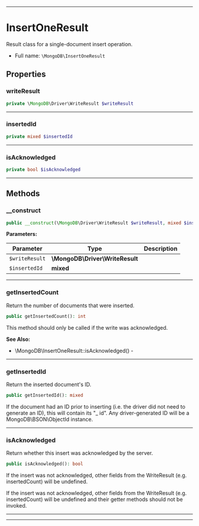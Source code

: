 ***

# InsertOneResult

Result class for a single-document insert operation.

* Full name: `\MongoDB\InsertOneResult`

## Properties

### writeResult

```php
private \MongoDB\Driver\WriteResult $writeResult
```

***

### insertedId

```php
private mixed $insertedId
```

***

### isAcknowledged

```php
private bool $isAcknowledged
```

***

## Methods

### __construct

```php
public __construct(\MongoDB\Driver\WriteResult $writeResult, mixed $insertedId): mixed
```

**Parameters:**

| Parameter | Type | Description |
|-----------|------|-------------|
| `$writeResult` | **\MongoDB\Driver\WriteResult** |  |
| `$insertedId` | **mixed** |  |

***

### getInsertedCount

Return the number of documents that were inserted.

```php
public getInsertedCount(): int
```

This method should only be called if the write was acknowledged.

**See Also:**

* \MongoDB\InsertOneResult::isAcknowledged() -

***

### getInsertedId

Return the inserted document's ID.

```php
public getInsertedId(): mixed
```

If the document had an ID prior to inserting (i.e. the driver did not need to generate an ID), this will contain its "_
id". Any driver-generated ID will be a MongoDB\BSON\ObjectId instance.









***

### isAcknowledged

Return whether this insert was acknowledged by the server.

```php
public isAcknowledged(): bool
```

If the insert was not acknowledged, other fields from the WriteResult
(e.g. insertedCount) will be undefined.

If the insert was not acknowledged, other fields from the WriteResult
(e.g. insertedCount) will be undefined and their getter methods should not be invoked.









***


***

